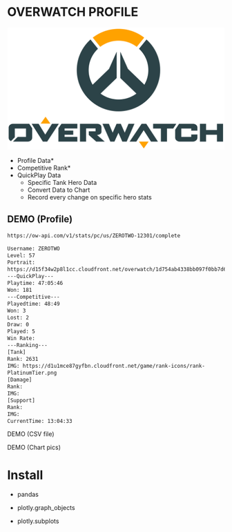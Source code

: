 # OVERWATCH PROFILE

<p align=center><img src="Overwatch-Logo.png"></img></p>

* Profile Data*
* Competitive Rank*
* QuickPlay Data
  * Specific Tank Hero Data
  * Convert Data to Chart
  * Record every change on specific hero stats

## DEMO (Profile)
```
https://ow-api.com/v1/stats/pc/us/ZEROTWO-12301/complete
```
```csv
Username: ZEROTWO
Level: 57
Portrait: https://d15f34w2p8l1cc.cloudfront.net/overwatch/1d754ab4338bb097f0bb7d69fe4f14c41599bc5b3ea5fa21fef68a5a1b4f9796.png
---QuickPlay---
Playtime: 47:05:46
Won: 181
---Competitive---
Playedtime: 48:49
Won: 3
Lost: 2
Draw: 0
Played: 5
Win Rate: 
---Ranking---
[Tank]
Rank: 2631
IMG: https://d1u1mce87gyfbn.cloudfront.net/game/rank-icons/rank-PlatinumTier.png
[Damage]
Rank: 
IMG: 
[Support]
Rank: 
IMG: 
CurrentTime: 13:04:33
```



DEMO (CSV file)






DEMO (Chart pics)





# Install

* pandas

* plotly.graph_objects

* plotly.subplots


